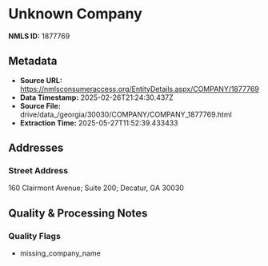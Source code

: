 # Unknown Company

**NMLS ID:** 1877769

## Metadata
- **Source URL:** https://nmlsconsumeraccess.org/EntityDetails.aspx/COMPANY/1877769
- **Data Timestamp:** 2025-02-26T21:24:30.437Z
- **Source File:** drive/data_/georgia/30030/COMPANY/COMPANY_1877769.html
- **Extraction Time:** 2025-05-27T11:52:39.433433

## Addresses
### Street Address
160 Clairmont Avenue; Suite 200; Decatur, GA 30030

## Quality & Processing Notes
### Quality Flags
- missing_company_name
